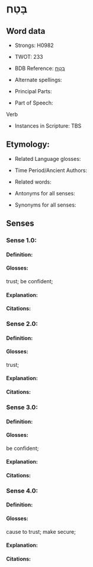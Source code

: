 # בָּטַח

<!-- Status: S2="NeedsEdits" -->
<!-- Lexica used for edits:   -->

## Word data

* Strongs: H0982

* TWOT: 233

* BDB Reference: [בָּטַח](rc://en/bdb/dict/b.bi.aa)

* Alternate spellings:

* Principal Parts:

* Part of Speech:

Verb

* Instances in Scripture: TBS

## Etymology:

* Related Language glosses:

* Time Period/Ancient Authors:

* Related words:

* Antonyms for all senses:

* Synonyms for all senses:

## Senses

### Sense 1.0:

#### Definition:

#### Glosses:

trust; be confident; 

#### Explanation:

#### Citations:



### Sense 2.0:

#### Definition:

#### Glosses:

trust; 

#### Explanation:

#### Citations:



### Sense 3.0:

#### Definition:

#### Glosses:

be confident; 

#### Explanation:

#### Citations:



### Sense 4.0:

#### Definition:

#### Glosses:

cause to trust; make secure; 

#### Explanation:

#### Citations:



